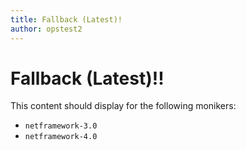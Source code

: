 ```yaml
---
title: Fallback (Latest)!
author: opstest2
---
```


# Fallback (Latest)!!

This content should display for the following monikers:

* `netframework-3.0`
* `netframework-4.0`
